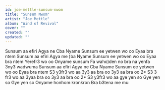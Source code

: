 ```yaml
---
id: joe-mettle-sunsum-nwom
title: "Sunsum Nwom"
artist: "Joe Mettle"
album: "Wind of Revival"
cover: ""
created: ""
updated: ""
---
```


Sunsum aa efiri Agya ne Cba
Nyame Sunsum ee yetwen wo oo
Eyaa bra ntem
Sunsum aa efiri Agya me )ba
Nyame Sunsum ee yetwen wo oo
Eyaa bra ntem
Yerefr3 wo oo
Onyame sunsum
Fa waho)den no bra na yenfa 3ny3 wadwuma
Sunsum aa efiri Agya ne Cba
Nyame Sunsum ee yetwen wo oo
Eyaa bra ntem
S3 y3fr3 wo aa 3y3 aa bra oo
3y3 aa bra oo 2*
S3 3 fr3 wo aa 3yaa bra oo
3y3 aa bra oo 2*
S3 y3fr3 wo aa gye yen so
Gye yen so
Gye yen so
Onyame honhom kronkron
Bra b3tena me mu